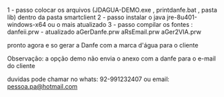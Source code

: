 1 - passo colocar os arquivos (JDAGUA-DEMO.exe , printdanfe.bat , pasta lib) dentro da pasta smartclient
2 - passo instalar o java jre-8u401-windows-x64 ou o mais atualizado
3 - passo compilar os fontes : danfeii.prw   - atualizado
			       aGerDanfe.prw
			       aRsEmail.prw
			       aGer2VIA.prw

pronto agora e so gerar a Danfe com a marca d'água para o cliente

Observação: a opção demo não envia o anexo com a danfe para o e-mail do cliente

duvidas pode chamar no whats: 92-991232407 ou email: pessoa.pa@hotmail.com
